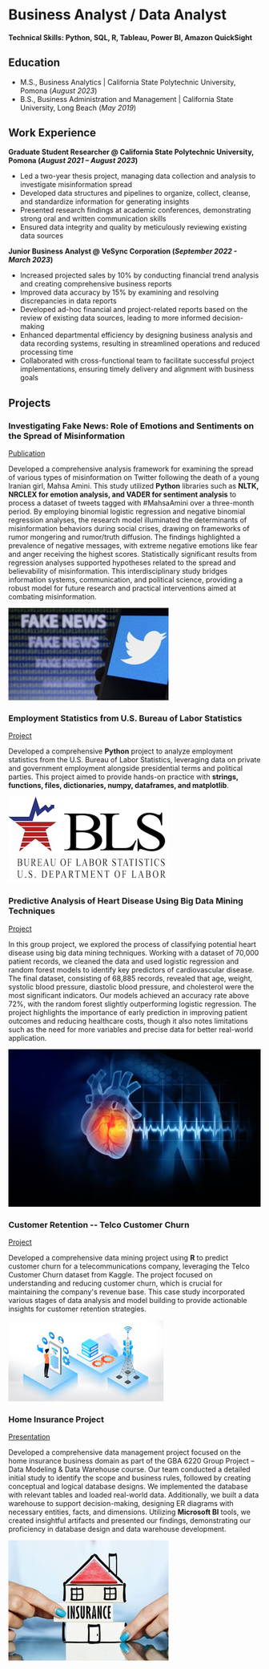 # Business Analyst / Data Analyst

#### Technical Skills: Python, SQL, R, Tableau, Power BI, Amazon QuickSight

## Education
- M.S., Business Analytics                     | California State Polytechnic University, Pomona (_August 2023_)
- B.S., Business Administration and Management | California State University, Long Beach (_May 2019_)

## Work Experience
**Graduate Student Researcher @ California State Polytechnic University, Pomona (_August 2021 – August 2023_)**
- Led a two-year thesis project, managing data collection and analysis to investigate misinformation spread
- Developed data structures and pipelines to organize, collect, cleanse, and standardize information for generating insights
- Presented research findings at academic conferences, demonstrating strong oral and written communication skills
- Ensured data integrity and quality by meticulously reviewing existing data sources

**Junior Business Analyst @ VeSync Corporation (_September 2022 - March 2023_)**
- Increased projected sales by 10% by conducting financial trend analysis and creating comprehensive business reports
- Improved data accuracy by 15% by examining and resolving discrepancies in data reports
- Developed ad-hoc financial and project-related reports based on the review of existing data sources, leading to more informed decision-making
- Enhanced departmental efficiency by designing business analysis and data recording systems, resulting in streamlined operations and reduced processing time
- Collaborated with cross-functional team to facilitate successful project implementations, ensuring timely delivery and alignment with business goals

## Projects
### Investigating Fake News: Role of Emotions and Sentiments on the Spread of Misinformation
[Publication](https://scholarworks.calstate.edu/concern/projects/3r075228j)

Developed a comprehensive analysis framework for examining the spread of various types of misinformation on Twitter following the death of a young Iranian girl, Mahsa Amini. This study utilized **Python** libraries such as **NLTK, NRCLEX for emotion analysis, and VADER for sentiment analysis** to process a dataset of tweets tagged with #MahsaAmini over a three-month period. By employing binomial logistic regression and negative binomial regression analyses, the research model illuminated the determinants of misinformation behaviors during social crises, drawing on frameworks of rumor mongering and rumor/truth diffusion. The findings highlighted a prevalence of negative messages, with extreme negative emotions like fear and anger receiving the highest scores. Statistically significant results from regression analyses supported hypotheses related to the spread and believability of misinformation. This interdisciplinary study bridges information systems, communication, and political science, providing a robust model for future research and practical interventions aimed at combating misinformation.

![Misinformation Studies](assets/twitter.jpeg)

### Employment Statistics from U.S. Bureau of Labor Statistics
[Project](https://github.com/danicachin/portfolio/tree/main/Employment%20Stats)

Developed a comprehensive **Python** project to analyze employment statistics from the U.S. Bureau of Labor Statistics, leveraging data on private and government employment alongside presidential terms and political parties. This project aimed to provide hands-on practice with **strings, functions, files, dictionaries, numpy, dataframes, and matplotlib**.

![image](assets/US-Bureau.jpg)

### Predictive Analysis of Heart Disease Using Big Data Mining Techniques
[Project](https://github.com/danicachin/portfolio/tree/main/Heart%20Disease)

In this group project, we explored the process of classifying potential heart disease using big data mining techniques. Working with a dataset of 70,000 patient records, we cleaned the data and used logistic regression and random forest models to identify key predictors of cardiovascular disease. The final dataset, consisting of 68,885 records, revealed that age, weight, systolic blood pressure, diastolic blood pressure, and cholesterol were the most significant indicators. Our models achieved an accuracy rate above 72%, with the random forest slightly outperforming logistic regression. The project highlights the importance of early prediction in improving patient outcomes and reducing healthcare costs, though it also notes limitations such as the need for more variables and precise data for better real-world application.

![image](assets/heart.jpeg)

### Customer Retention -- Telco Customer Churn
[Project](https://github.com/danicachin/portfolio/tree/main/R)

Developed a comprehensive data mining project using **R** to predict customer churn for a telecommunications company, leveraging the Telco Customer Churn dataset from Kaggle. The project focused on understanding and reducing customer churn, which is crucial for maintaining the company's revenue base. This case study incorporated various stages of data analysis and model building to provide actionable insights for customer retention strategies.

![image](assets/telco.jpeg)

### Home Insurance Project
[Presentation](https://github.com/danicachin/portfolio/blob/main/Home%20Insurance/6220-%20Database%20Project_presentation%20.pdf)

Developed a comprehensive data management project focused on the home insurance business domain as part of the GBA 6220 Group Project – Data Modeling & Data Warehouse course. Our team conducted a detailed initial study to identify the scope and business rules, followed by creating conceptual and logical database designs. We implemented the database with relevant tables and loaded real-world data. Additionally, we built a data warehouse to support decision-making, designing ER diagrams with necessary entities, facts, and dimensions. Utilizing **Microsoft BI** tools, we created insightful artifacts and presented our findings, demonstrating our proficiency in database design and data warehouse development.

![image](assets/home-insurance-getty.jpg)

